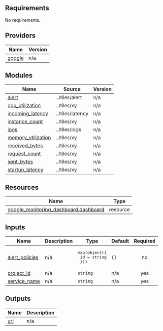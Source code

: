 <!-- BEGIN_TF_DOCS -->
## Requirements

No requirements.

## Providers

| Name | Version |
|------|---------|
| <a name="provider_google"></a> [google](#provider\_google) | n/a |

## Modules

| Name | Source | Version |
|------|--------|---------|
| <a name="module_alert"></a> [alert](#module\_alert) | ../tiles/alert | n/a |
| <a name="module_cpu_utilization"></a> [cpu\_utilization](#module\_cpu\_utilization) | ../tiles/xy | n/a |
| <a name="module_incoming_latency"></a> [incoming\_latency](#module\_incoming\_latency) | ../tiles/latency | n/a |
| <a name="module_instance_count"></a> [instance\_count](#module\_instance\_count) | ../tiles/xy | n/a |
| <a name="module_logs"></a> [logs](#module\_logs) | ../tiles/logs | n/a |
| <a name="module_memory_utilization"></a> [memory\_utilization](#module\_memory\_utilization) | ../tiles/xy | n/a |
| <a name="module_received_bytes"></a> [received\_bytes](#module\_received\_bytes) | ../tiles/xy | n/a |
| <a name="module_request_count"></a> [request\_count](#module\_request\_count) | ../tiles/xy | n/a |
| <a name="module_sent_bytes"></a> [sent\_bytes](#module\_sent\_bytes) | ../tiles/xy | n/a |
| <a name="module_startup_latency"></a> [startup\_latency](#module\_startup\_latency) | ../tiles/xy | n/a |

## Resources

| Name | Type |
|------|------|
| [google_monitoring_dashboard.dashboard](https://registry.terraform.io/providers/hashicorp/google/latest/docs/resources/monitoring_dashboard) | resource |

## Inputs

| Name | Description | Type | Default | Required |
|------|-------------|------|---------|:--------:|
| <a name="input_alert_policies"></a> [alert\_policies](#input\_alert\_policies) | n/a | <pre>map(object({<br>    id = string<br>  }))</pre> | `{}` | no |
| <a name="input_project_id"></a> [project\_id](#input\_project\_id) | n/a | `string` | n/a | yes |
| <a name="input_service_name"></a> [service\_name](#input\_service\_name) | n/a | `string` | n/a | yes |

## Outputs

| Name | Description |
|------|-------------|
| <a name="output_url"></a> [url](#output\_url) | n/a |
<!-- END_TF_DOCS -->